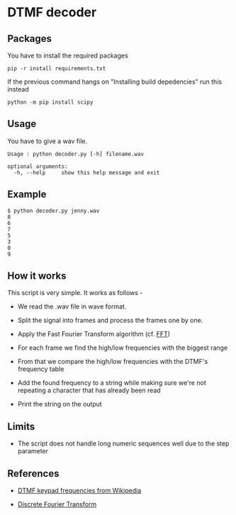 # DTMF decoder


## Packages

You have to install the required packages

```
pip -r install requirements.txt
```

If the previous command hangs on "Installing build depedencies" run this instead

```
python -m pip install scipy
```

## Usage

You have to give a wav file.

```
Usage : python decoder.py [-h] filename.wav

optional arguments:
  -h, --help     show this help message and exit
```

## Example


```
$ python decoder.py jenny.wav
8
6
7
5
3
0
9
```


## How it works


This script is very simple. It works as follows -

- We read the .wav file in wave format.

- Split the signal into frames and process the frames one by one.

- Apply the Fast Fourier Transform algorithm (cf. [FFT](https://en.wikipedia.org/wiki/Fast_Fourier_transform))

- For each frame we find the high/low frequencies with the biggest range

- From that we compare the high/low frequencies with the DTMF's frequency table

- Add the found frequency to a string while making sure we're not repeating a character that has already been read

- Print the string on the output


## Limits

- The script does not handle long numeric sequences well due to the step parameter

## References

- [DTMF keypad frequencies from Wikipedia](https://en.wikipedia.org/wiki/Dual-tone_multi-frequency_signaling)

- [Discrete Fourier Transform](http://citeseerx.ist.psu.edu/viewdoc/download?doi=10.1.1.111.4465&rep=rep1&type=pdf)

